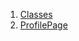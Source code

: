 1.  [Classes](views_after_auth_screens_profile_profile_page/#classes)
2.  [ProfilePage](views_after_auth_screens_profile_profile_page/ProfilePage-class.html)
